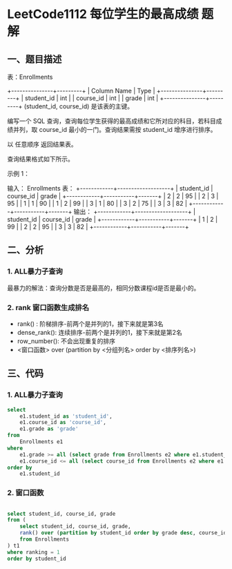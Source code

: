 # LeetCode1112 每位学生的最高成绩 题解

## 一、题目描述

表：Enrollments

+---------------+---------+
| Column Name   | Type    |
+---------------+---------+
| student_id    | int     |
| course_id     | int     |
| grade         | int     |
+---------------+---------+
(student_id, course_id) 是该表的主键。


编写一个 SQL 查询，查询每位学生获得的最高成绩和它所对应的科目，若科目成绩并列，取 course_id 最小的一门。查询结果需按 student_id 增序进行排序。

以 任意顺序 返回结果表。

查询结果格式如下所示。

 

示例 1：

输入：
Enrollments 表：
+------------+-------------------+
| student_id | course_id | grade |
+------------+-----------+-------+
| 2          | 2         | 95    |
| 2          | 3         | 95    |
| 1          | 1         | 90    |
| 1          | 2         | 99    |
| 3          | 1         | 80    |
| 3          | 2         | 75    |
| 3          | 3         | 82    |
+------------+-----------+-------+
输出：
+------------+-------------------+
| student_id | course_id | grade |
+------------+-----------+-------+
| 1          | 2         | 99    |
| 2          | 2         | 95    |
| 3          | 3         | 82    |
+------------+-----------+-------+



## 二、分析

### 1. ALL暴力子查询

最暴力的解法：查询分数是否是最高的，相同分数课程id是否是最小的。

### 2. rank 窗口函数生成排名

+ rank() : 阶梯排序-前两个是并列的1，接下来就是第3名
+ dense_rank(): 连续排序-前两个是并列的1，接下来就是第2名
+ row_number(): 不会出现重复的排序
+ <窗口函数> over (partition by <分组列名> order by <排序列名>)



## 三、代码

### 1. ALL暴力子查询

```sql
select
    e1.student_id as 'student_id',
    e1.course_id as 'course_id',
    e1.grade as 'grade'
from
    Enrollments e1
where
    e1.grade >= all (select grade from Enrollments e2 where e1.student_id = e2.student_id) and
    e1.course_id <= all (select course_id from Enrollments e2 where e1.student_id = e2.student_id and e1.grade = e2.grade)
order by
    e1.student_id
```

### 2. 窗口函数

```sql

select student_id, course_id, grade
from (
    select student_id, course_id, grade,
    rank() over (partition by student_id order by grade desc, course_id asc ) as ranking
    from Enrollments
) t1
where ranking = 1
order by student_id
```

